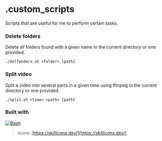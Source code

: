 # .custom_scripts

Scripts that are useful for me to perform certain tasks.

### Delete folders

Delete all folders found with a given name in the current directory or one provided.

```shell
./delfonders.sh <folder> [path]
```

### Split video

Split a video into several parts in a given time using ffmpeg in the current directory or one provided.

```shell
./split.sh <time> <path> [path]
```

### Built with

[![Bash](https://skillicons.dev/icons?i=bash)](https://en.wikipedia.org/wiki/Shell_script)

> Icons: [https://skillicons.dev/](https://skillicons.dev/)
